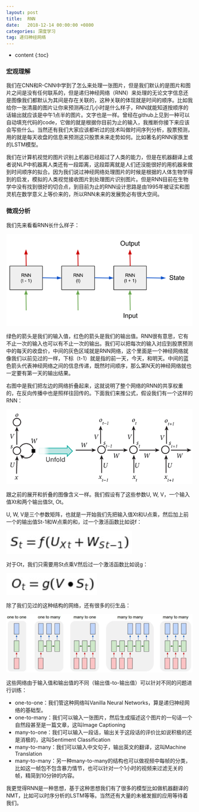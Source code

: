 ```yaml
---
layout: post
title:  RNN
date:   2018-12-14 00:00:00 +0800
categories: 深度学习
tag: 递归神经网络
---
```


* content
{:toc}


### 宏观理解

我们在CNN和R-CNN中学到了怎么来处理一张图片，但是我们默认的是图片和图片之间是没有任何联系的，但是递归神经网络（RNN）来处理的无论文字信息还是图像我们都默认为其间是存在关联的，这种关联的体现就是时间的顺序。比如我给你一张清晨的图片让你来预测再过几小时是什么样子，RNN就能知道按顺序的话输出就应该是中午1点半的图片。文字也是一样。曾经在github上见到一种可以自动填充代码的code，它做的就是根据你目前为止的输入，我推断你接下来应该会写些什么。当然还有我们大家应该都听过的技术叫做时间序列分析，股票预测，用的就是每天收盘的信息来预测这只股票未来走势如何。比如著名的RNN家族里的LSTM模型。

我们在计算机视觉的图片识别上机器已经超过了人类的能力，但是在机器翻译上或者说NLP中机器离人类还有一段距离，这段距离就是人们还没能很好的用机器来做到时间顺序的拟合。因为我们说过神经网络处理图片的时候是根据的人体生物学得到的启发，模拟的人类视觉接收图片到处理图片识别图片。但是RNN目前在生物学中没有找到很好的切合点，到目前为止的RNN设计思路是由1995年被证实和图灵机在数学意义上等价来的，所以RNN未来的发展势必有很大空间。

### 微观分析

我们先来看看RNN长什么样子：

<p align="center"> 
  <img src="/imgs/rnn/1.png">
</p> 

绿色的箭头是我们的输入值，红色的箭头是我们的输出值。RNN很有意思，它有不止一次的输入也可以有不止一次的输出。我们可以把每次的输入对应到股票预测中的每天的收盘价，中间的灰色区域就是RNN网络，这个里面是一个神经网络就像我们以前见过的一样，下标（t-1）就是指的前一天，今天，和明天。中间的蓝色箭头代表神经网络之间的信息传递，既然时间顺序，那么第N天的神经网络就也一定要有第一天的输出结果。

右图中是我们把左边的网络折叠起来，这就说明了整个网络的RNN的共享权重的，在反向传播中也是照样往回传的。下面我们来推公式，假设我们有一个这样的RNN：

<p align="center"> 
  <img src="/imgs/rnn/2.jpg">
</p> 

跟之前的展开和折叠的图像含义一样。我们假设有了这些参数U, W, V，一个输入值Xt和两个输出值St, Ot。

U, W, V是三个参数矩阵，也就是一开始我们先把输入值Xt和U点乘，然后加上前一个的输出值St-1和W点乘的和，过一个激活函数比如说f：

  <img src="/imgs/rnn/3.png">

对于Ot，我们只需要用St点乘V然后过一个激活函数比如说g：


  <img src="/imgs/rnn/4.png">


除了我们见过的这种结构的网络，还有很多的衍生品：

<p align="center"> 
  <img src="/imgs/rnn/5.png">
</p> 

这些网络由于输入值和输出值的不同（输出值-to-输出值）可以针对不同的问题进行训练：

- one-to-one：我们管这种网络叫Vanilla Neural Networks，算是递归神经网络的基础型。
- one-to-many：我们可以输入一张图片，然后生成描述这个图片的一句话一个自然段甚至是一篇文章，这叫Image Captioning
- many-to-one：我们可以输入一段话，输出关于这段话的评价比如说积极的还是消极的，这叫Sentiment Classification
- many-to-many：我们可以输入中文句子，输出英文的翻译，这叫Machine Translation
- many-to-many：另一种many-to-many的结构也可以做视频中每帧的分类，比如这一帧包不包含暴力情节，也可以针对一个1小时的视频来过滤无关的帧，精简到10分钟的内容。

我更觉得RNN是一种思想，基于这种思想我们有了很多的模型比如做机器翻译的NMT，比如可以时序分析的LSTM等等。当然还有大量的未被发掘的应用等待着我们。
